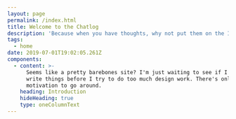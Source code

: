 ```yaml
---
layout: page
permalink: /index.html
title: Welcome to the Chatlog
description: 'Because when you have thoughts, why not put them on the Internet?'
tags:
  - home
date: 2019-07-01T19:02:05.261Z
components:
  - content: >-
      Seems like a pretty barebones site? I'm just waiting to see if I actually
      write things before I try to do too much design work. There's only so much
      motivation to go around.
    heading: Introduction
    hideHeading: true
    type: oneColumnText
---
```


